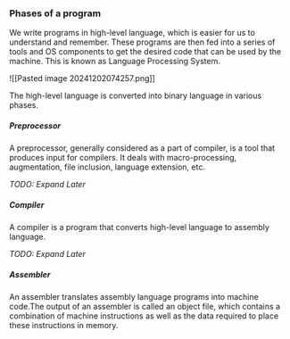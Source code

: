 ### Phases of a program
We write programs in high-level language, which is easier for us to understand and remember. These programs are then fed into a series of tools and OS components to get the desired code that can be used by the machine. This is known as Language Processing System.

![[Pasted image 20241202074257.png]]

The high-level language is converted into binary language in various phases.

##### Preprocessor
A preprocessor, generally considered as a part of compiler, is a tool that produces input for compilers. It deals with macro-processing, augmentation, file inclusion, language extension, etc.

_TODO: Expand Later_

##### Compiler 
A compiler is a program that converts high-level language to assembly language. 

_TODO: Expand Later_

##### Assembler
An assembler translates assembly language programs into machine code.The output of an assembler is called an object file, which contains a combination of machine instructions as well as the data required to place these instructions in memory.

